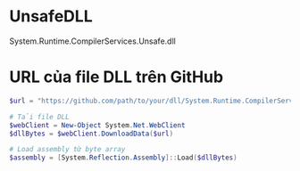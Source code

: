 # UnsafeDLL
System.Runtime.CompilerServices.Unsafe.dll

# URL của file DLL trên GitHub
```PowerShell
$url = "https://github.com/path/to/your/dll/System.Runtime.CompilerServices.Unsafe.dll"

# Tải file DLL
$webClient = New-Object System.Net.WebClient
$dllBytes = $webClient.DownloadData($url)

# Load assembly từ byte array
$assembly = [System.Reflection.Assembly]::Load($dllBytes)
```
